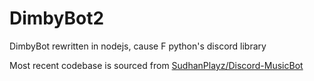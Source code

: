 # DimbyBot2

DimbyBot rewritten in nodejs, cause F python's discord library


Most recent codebase is sourced from [SudhanPlayz/Discord-MusicBot](https://github.com/SudhanPlayz/Discord-MusicBot/tree/v5)
